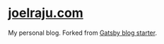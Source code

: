 # [joelraju.com](https://www.joelraju.com) ###

My personal blog. Forked from [Gatsby blog starter](https://github.com/alxshelepenok/gatsby-starter-lumen).
